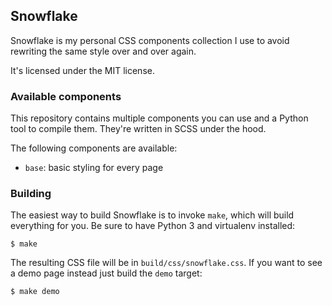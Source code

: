 ## Snowflake

Snowflake is my personal CSS components collection I use to avoid rewriting the
same style over and over again.

It's licensed under the MIT license.

### Available components

This repository contains multiple components you can use and a Python tool to
compile them. They're written in SCSS under the hood.

The following components are available:

 * `base`: basic styling for every page

### Building

The easiest way to build Snowflake is to invoke `make`, which will build
everything for you. Be sure to have Python 3 and virtualenv installed:

```
$ make
```

The resulting CSS file will be in `build/css/snowflake.css`. If you want to see
a demo page instead just build the `demo` target:

```
$ make demo
```
